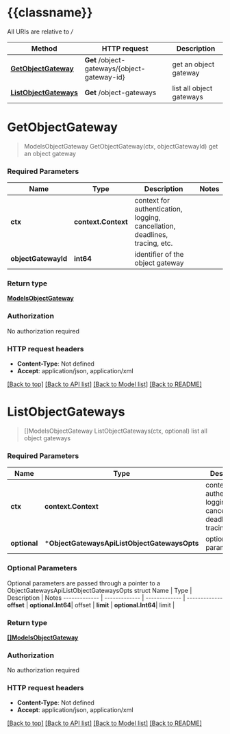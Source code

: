 # {{classname}}

All URIs are relative to */*

Method | HTTP request | Description
------------- | ------------- | -------------
[**GetObjectGateway**](ObjectGatewaysApi.md#GetObjectGateway) | **Get** /object-gateways/{object-gateway-id} | get an object gateway
[**ListObjectGateways**](ObjectGatewaysApi.md#ListObjectGateways) | **Get** /object-gateways | list all object gateways

# **GetObjectGateway**
> ModelsObjectGateway GetObjectGateway(ctx, objectGatewayId)
get an object gateway

### Required Parameters

Name | Type | Description  | Notes
------------- | ------------- | ------------- | -------------
 **ctx** | **context.Context** | context for authentication, logging, cancellation, deadlines, tracing, etc.
  **objectGatewayId** | **int64**| identifier of the object gateway | 

### Return type

[**ModelsObjectGateway**](models.ObjectGateway.md)

### Authorization

No authorization required

### HTTP request headers

 - **Content-Type**: Not defined
 - **Accept**: application/json, application/xml

[[Back to top]](#) [[Back to API list]](../README.md#documentation-for-api-endpoints) [[Back to Model list]](../README.md#documentation-for-models) [[Back to README]](../README.md)

# **ListObjectGateways**
> []ModelsObjectGateway ListObjectGateways(ctx, optional)
list all object gateways

### Required Parameters

Name | Type | Description  | Notes
------------- | ------------- | ------------- | -------------
 **ctx** | **context.Context** | context for authentication, logging, cancellation, deadlines, tracing, etc.
 **optional** | ***ObjectGatewaysApiListObjectGatewaysOpts** | optional parameters | nil if no parameters

### Optional Parameters
Optional parameters are passed through a pointer to a ObjectGatewaysApiListObjectGatewaysOpts struct
Name | Type | Description  | Notes
------------- | ------------- | ------------- | -------------
 **offset** | **optional.Int64**| offset | 
 **limit** | **optional.Int64**| limit | 

### Return type

[**[]ModelsObjectGateway**](*models.ObjectGateway.md)

### Authorization

No authorization required

### HTTP request headers

 - **Content-Type**: Not defined
 - **Accept**: application/json, application/xml

[[Back to top]](#) [[Back to API list]](../README.md#documentation-for-api-endpoints) [[Back to Model list]](../README.md#documentation-for-models) [[Back to README]](../README.md)

